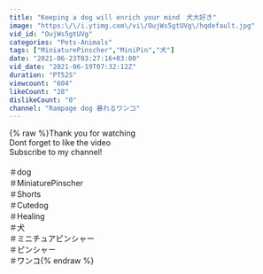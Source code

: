 ```yaml
---
title: "Keeping a dog will enrich your mind　犬大好き"
image: "https:\/\/i.ytimg.com\/vi\/OujWs5gtUVg\/hqdefault.jpg"
vid_id: "OujWs5gtUVg"
categories: "Pets-Animals"
tags: ["MiniaturePinscher","MiniPin","犬"]
date: "2021-06-23T03:27:16+03:00"
vid_date: "2021-06-19T07:32:12Z"
duration: "PT52S"
viewcount: "604"
likeCount: "28"
dislikeCount: "0"
channel: "Rampage dog 暴れるワンコ"
---
```

{% raw %}Thank you for watching<br />Dont forget to like the video<br />Subscribe to my channel!<br /><br />＃dog​​​<br />＃Miniature​Pinscher​​​<br />＃Shorts<br />＃Cutedog<br />＃Healing<br />＃犬<br />＃ミニチュアピンシャー<br />＃ピンシャー<br />＃ワンコ{% endraw %}
